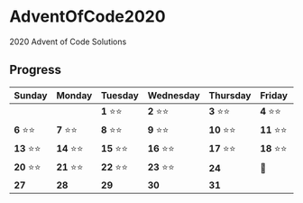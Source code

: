 # AdventOfCode2020
2020 Advent of Code Solutions

## Progress

Sunday | Monday | Tuesday | Wednesday | Thursday | Friday | Saturday
------- | -------| ------- | ------- | -------| -------| -------
   |   |   | **1** :star::star: | **2** :star::star: | **3** :star::star: | **4** :star::star: |   **5** :star::star:
 **6** :star::star: | **7**  :star::star:  | **8**  :star::star:  | **9** :star::star: | **10** :star::star: | **11**  :star::star:  | **12** :star::star:
 **13** :star::star: | **14** :star::star: | **15** :star::star:  | **16** :star::star: | **17** :star::star: | **18** :star::star: | **19** :star::star:
 **20** :star::star: | **21** :star::star: | **22** :star::star: | **23** :star::star: | **24** | :christmas_tree: | **26**  
 **27** | **28** | **29** | **30** | **31** |  | 
